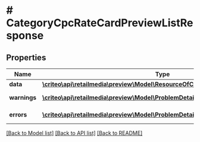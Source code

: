# # CategoryCpcRateCardPreviewListResponse

## Properties

Name | Type | Description | Notes
------------ | ------------- | ------------- | -------------
**data** | [**\criteo\api\retailmedia\preview\Model\ResourceOfCategoryCpcRateCardPreview[]**](ResourceOfCategoryCpcRateCardPreview.md) |  | [optional]
**warnings** | [**\criteo\api\retailmedia\preview\Model\ProblemDetails[]**](ProblemDetails.md) |  | [optional] [readonly]
**errors** | [**\criteo\api\retailmedia\preview\Model\ProblemDetails[]**](ProblemDetails.md) |  | [optional] [readonly]

[[Back to Model list]](../../README.md#models) [[Back to API list]](../../README.md#endpoints) [[Back to README]](../../README.md)
